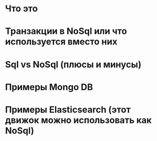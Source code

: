 # Что это
# Транзакции в NoSql или что используется вместо них
# Sql vs NoSql (плюсы и минусы)
# Примеры Mongo DB
# Примеры Elasticsearch (этот движок можно использовать как NoSql)